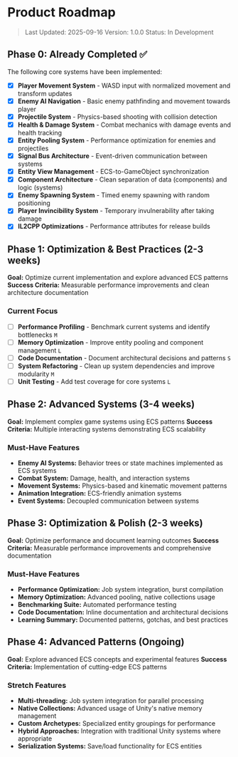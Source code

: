 # Product Roadmap

> Last Updated: 2025-09-16
> Version: 1.0.0
> Status: In Development

## Phase 0: Already Completed ✅

The following core systems have been implemented:

- [x] **Player Movement System** - WASD input with normalized movement and transform updates
- [x] **Enemy AI Navigation** - Basic enemy pathfinding and movement towards player
- [x] **Projectile System** - Physics-based shooting with collision detection
- [x] **Health & Damage System** - Combat mechanics with damage events and health tracking
- [x] **Entity Pooling System** - Performance optimization for enemies and projectiles
- [x] **Signal Bus Architecture** - Event-driven communication between systems
- [x] **Entity View Management** - ECS-to-GameObject synchronization
- [x] **Component Architecture** - Clean separation of data (components) and logic (systems)
- [x] **Enemy Spawning System** - Timed enemy spawning with random positioning
- [x] **Player Invincibility System** - Temporary invulnerability after taking damage
- [x] **IL2CPP Optimizations** - Performance attributes for release builds

## Phase 1: Optimization & Best Practices (2-3 weeks)

**Goal:** Optimize current implementation and explore advanced ECS patterns
**Success Criteria:** Measurable performance improvements and clean architecture documentation

### Current Focus

- [ ] **Performance Profiling** - Benchmark current systems and identify bottlenecks `M`
- [ ] **Memory Optimization** - Improve entity pooling and component management `L`
- [ ] **Code Documentation** - Document architectural decisions and patterns `S`
- [ ] **System Refactoring** - Clean up system dependencies and improve modularity `M`
- [ ] **Unit Testing** - Add test coverage for core systems `L`

## Phase 2: Advanced Systems (3-4 weeks)

**Goal:** Implement complex game systems using ECS patterns
**Success Criteria:** Multiple interacting systems demonstrating ECS scalability

### Must-Have Features

- **Enemy AI Systems:** Behavior trees or state machines implemented as ECS systems
- **Combat System:** Damage, health, and interaction systems
- **Movement Systems:** Physics-based and kinematic movement patterns
- **Animation Integration:** ECS-friendly animation systems
- **Event Systems:** Decoupled communication between systems

## Phase 3: Optimization & Polish (2-3 weeks)

**Goal:** Optimize performance and document learning outcomes
**Success Criteria:** Measurable performance improvements and comprehensive documentation

### Must-Have Features

- **Performance Optimization:** Job system integration, burst compilation
- **Memory Optimization:** Advanced pooling, native collections usage
- **Benchmarking Suite:** Automated performance testing
- **Code Documentation:** Inline documentation and architectural decisions
- **Learning Summary:** Documented patterns, gotchas, and best practices

## Phase 4: Advanced Patterns (Ongoing)

**Goal:** Explore advanced ECS concepts and experimental features
**Success Criteria:** Implementation of cutting-edge ECS patterns

### Stretch Features

- **Multi-threading:** Job system integration for parallel processing
- **Native Collections:** Advanced usage of Unity's native memory management
- **Custom Archetypes:** Specialized entity groupings for performance
- **Hybrid Approaches:** Integration with traditional Unity systems where appropriate
- **Serialization Systems:** Save/load functionality for ECS entities
